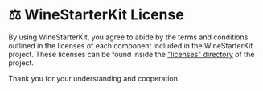 # ⚖️ WineStarterKit License
By using WineStarterKit, you agree to abide by the terms and conditions outlined in the licenses of each component included in the WineStarterKit project. These licenses can be found inside the ["licenses" directory](./licenses) of the project.

Thank you for your understanding and cooperation.
